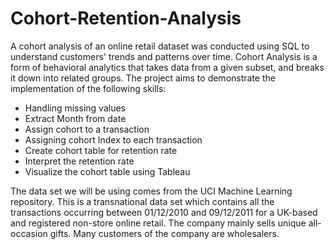 # Cohort-Retention-Analysis
A cohort analysis of an online retail dataset was conducted using SQL to understand customers' trends and patterns over time. Cohort Analysis is a form of behavioral analytics that takes data from a given subset, and breaks it down into related groups. The project aims to demonstrate the implementation of the following skills:

* Handling missing values 
* Extract Month from date
* Assign cohort to a transaction 
* Assigning cohort Index to each transaction 
* Create cohort table for retention rate 
* Interpret the retention rate
* Visualize the cohort table using Tableau

The data set we will be using comes from the UCI Machine Learning repository. This is a transnational data set which contains all the transactions occurring between 01/12/2010 and 09/12/2011 for a UK-based and registered non-store online retail. The company mainly sells unique all-occasion gifts. Many customers of the company are wholesalers.

